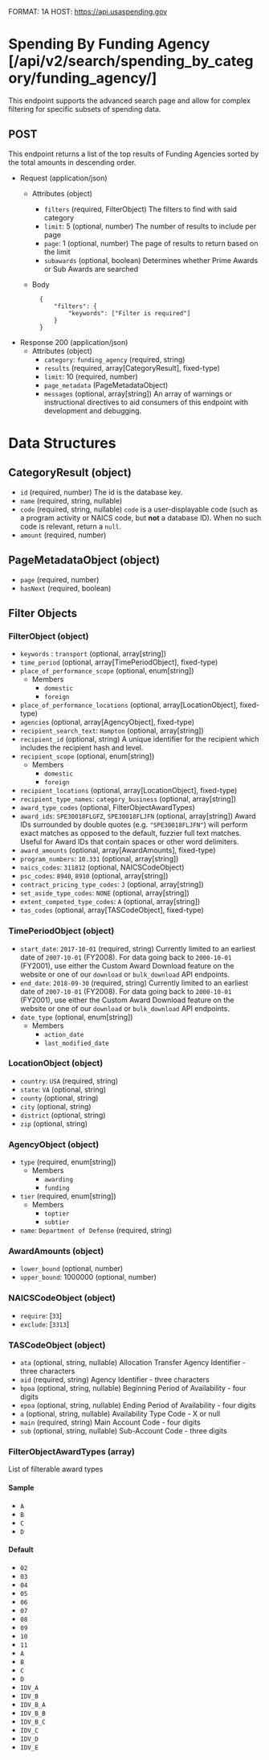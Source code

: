 FORMAT: 1A
HOST: https://api.usaspending.gov

# Spending By Funding Agency [/api/v2/search/spending_by_category/funding_agency/]

This endpoint supports the advanced search page and allow for complex filtering for specific subsets of spending data.

## POST

This endpoint returns a list of the top results of Funding Agencies sorted by the total amounts in descending order.

+ Request (application/json)
    + Attributes (object)
        + `filters` (required, FilterObject)
            The filters to find with said category
        + `limit`: 5 (optional, number)
            The number of results to include per page
        + `page`: 1 (optional, number)
            The page of results to return based on the limit
        + `subawards` (optional, boolean)
            Determines whether Prime Awards or Sub Awards are searched
    + Body
        
            {
                "filters": { 
                    "keywords": ["Filter is required"] 
                }
            }

+ Response 200 (application/json)
    + Attributes (object)
        + `category`: `funding_agency` (required, string)
        + `results` (required, array[CategoryResult], fixed-type)
        + `limit`: 10 (required, number)
        + `page_metadata` (PageMetadataObject)
        + `messages` (optional, array[string])
            An array of warnings or instructional directives to aid consumers of this endpoint with development and debugging.

# Data Structures

## CategoryResult (object)
+ `id` (required, number)
    The id is the database key.
+ `name` (required, string, nullable)
+ `code` (required, string, nullable)
    `code` is a user-displayable code (such as a program activity or NAICS code, but **not** a database ID). When no such code is relevant, return a `null`.
+ `amount` (required, number)

## PageMetadataObject (object)
+ `page` (required, number)
+ `hasNext` (required, boolean)

## Filter Objects
### FilterObject (object)
+ `keywords` : `transport` (optional, array[string])
+ `time_period` (optional, array[TimePeriodObject], fixed-type)
+ `place_of_performance_scope` (optional, enum[string])
    + Members
        + `domestic`
        + `foreign`
+ `place_of_performance_locations` (optional, array[LocationObject], fixed-type)
+ `agencies` (optional, array[AgencyObject], fixed-type)
+ `recipient_search_text`: `Hampton` (optional, array[string])
+ `recipient_id` (optional, string)
    A unique identifier for the recipient which includes the recipient hash and level.
+ `recipient_scope` (optional, enum[string])
    + Members
        + `domestic`
        + `foreign`
+ `recipient_locations` (optional, array[LocationObject], fixed-type)
+ `recipient_type_names`: `category_business` (optional, array[string])
+ `award_type_codes` (optional, FilterObjectAwardTypes)
+ `award_ids`: `SPE30018FLGFZ`, `SPE30018FLJFN` (optional, array[string])
    Award IDs surrounded by double quotes (e.g. `"SPE30018FLJFN"`) will perform exact matches as opposed to the default, fuzzier full text matches.  Useful for Award IDs that contain spaces or other word delimiters.
+ `award_amounts` (optional, array[AwardAmounts], fixed-type)
+ `program_numbers`: `10.331` (optional, array[string])
+ `naics_codes`: `311812` (optional, NAICSCodeObject)
+ `psc_codes`: `8940`, `8910` (optional, array[string])
+ `contract_pricing_type_codes`: `J` (optional, array[string])
+ `set_aside_type_codes`: `NONE` (optional, array[string])
+ `extent_competed_type_codes`: `A` (optional, array[string])
+ `tas_codes` (optional, array[TASCodeObject], fixed-type)

### TimePeriodObject (object)
+ `start_date`: `2017-10-01` (required, string)
    Currently limited to an earliest date of `2007-10-01` (FY2008).  For data going back to `2000-10-01` (FY2001), use either the Custom Award Download
    feature on the website or one of our `download` or `bulk_download` API endpoints.
+ `end_date`: `2018-09-30` (required, string)
    Currently limited to an earliest date of `2007-10-01` (FY2008).  For data going back to `2000-10-01` (FY2001), use either the Custom Award Download
    feature on the website or one of our `download` or `bulk_download` API endpoints.
+ `date_type` (optional, enum[string])
    + Members
        + `action_date`
        + `last_modified_date`

### LocationObject (object)
+ `country`: `USA` (required, string)
+ `state`: `VA` (optional, string)
+ `county` (optional, string)
+ `city` (optional, string)
+ `district` (optional, string)
+ `zip` (optional, string)

### AgencyObject (object)
+ `type` (required, enum[string])
    + Members
        + `awarding`
        + `funding`
+ `tier` (required, enum[string])
    + Members
        + `toptier`
        + `subtier`
+ `name`: `Department of Defense` (required, string)

### AwardAmounts (object)
+ `lower_bound` (optional, number)
+ `upper_bound`: 1000000 (optional, number)

### NAICSCodeObject (object)
+ `require`: [`33`]
+ `exclude`: [`3313`]

### TASCodeObject (object)
+ `ata` (optional, string, nullable)
    Allocation Transfer Agency Identifier - three characters
+ `aid` (required, string)
    Agency Identifier - three characters
+ `bpoa` (optional, string, nullable)
    Beginning Period of Availability - four digits
+ `epoa` (optional, string, nullable)
    Ending Period of Availability - four digits
+ `a` (optional, string, nullable)
    Availability Type Code - X or null
+ `main` (required, string)
    Main Account Code - four digits
+ `sub` (optional, string, nullable)
    Sub-Account Code - three digits

### FilterObjectAwardTypes (array)
List of filterable award types

#### Sample
- `A`
- `B`
- `C`
- `D`

#### Default
- `02`
- `03`
- `04`
- `05`
- `06`
- `07`
- `08`
- `09`
- `10`
- `11`
- `A`
- `B`
- `C`
- `D`
- `IDV_A`
- `IDV_B`
- `IDV_B_A`
- `IDV_B_B`
- `IDV_B_C`
- `IDV_C`
- `IDV_D`
- `IDV_E`
